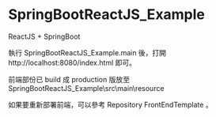# SpringBootReactJS_Example
ReactJS + SpringBoot

執行 SpringBootReactJS_Example.main 後，打開 http://localhost:8080/index.html 即可。

前端部份已 build 成 production 版放至 SpringBootReactJS_Example\src\main\resource

如果要重新部署前端，可以參考 Repository FrontEndTemplate 。
